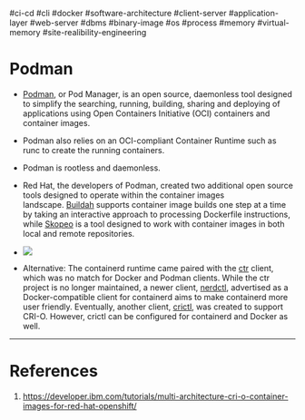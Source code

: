 #ci-cd #cli #docker #software-architecture #client-server #application-layer #web-server  #dbms #binary-image  #os #process #memory #virtual-memory #site-realibility-engineering 

# Podman
- [Podman](https://podman.io/), or Pod Manager, is an open source, daemonless tool designed to simplify the searching, running, building, sharing and deploying of applications using Open Containers Initiative (OCI) containers and container images. 
- Podman also relies on an OCI-compliant Container Runtime such as runc to create the running containers.
- Podman is rootless and daemonless.

- Red Hat, the developers of Podman, created two additional open source tools designed to operate within the container images landscape. [Buildah](https://buildah.io/) supports container image builds one step at a time by taking an interactive approach to processing Dockerfile instructions, while [Skopeo](https://github.com/containers/skopeo) is a tool designed to work with container images in both local and remote repositories.

- ![](Pasted%20image%2020241211145736.png)
-  Alternative: The containerd runtime came paired with the [ctr](https://github.com/projectatomic/containerd/tree/master/ctr) client, which was no match for Docker and Podman clients. While the ctr project is no longer maintained, a newer client, [nerdctl](https://github.com/containerd/nerdctl), advertised as a Docker-compatible client for containerd aims to make containerd more user friendly. Eventually, another client, [crictl](https://github.com/kubernetes-sigs/cri-tools/blob/master/docs/crictl.md), was created to support CRI-O. However, crictl can be configured for containerd and Docker as well.
---
# References
1. https://developer.ibm.com/tutorials/multi-architecture-cri-o-container-images-for-red-hat-openshift/